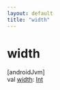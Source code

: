 ```yaml
---
layout: default
title: "width"
---
```


# width

[androidJvm]\
val [width](width.md): [Int](https://kotlinlang.org/api/core/kotlin-stdlib/kotlin/-int/index.html)